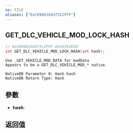 ```yaml
---
ns: FILE
aliases: ["0xC098810437312FFF"]
---
```

## GET_DLC_VEHICLE_MOD_LOCK_HASH

```c
// 0xC098810437312FFF 0x59352658
int GET_DLC_VEHICLE_MOD_LOCK_HASH(int hash);
```

```
Use _GET_VEHICLE_MOD_DATA for modData  
Appears to be a GET_DLC_VEHICLE_MOD_* native.  
```

```
NativeDB Parameter 0: Hash hash
NativeDB Return Type: Hash
```

## 參數
* **hash**: 

## 返回值
